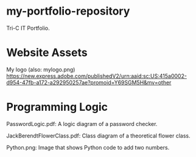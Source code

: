 # my-portfolio-repository
Tri-C IT Portfolio.

# Website Assets
My logo (also: mylogo.png) https://new.express.adobe.com/publishedV2/urn:aaid:sc:US:415a0002-d954-47fb-a172-a292950257ae?promoid=Y69SGM5H&mv=other

# Programming Logic
PasswordLogic.pdf: A logic diagram of a password checker.

JackBerendtFlowerClass.pdf: Class diagram of a theoretical flower class.

Python.png: Image that shows Python code to add two numbers.
